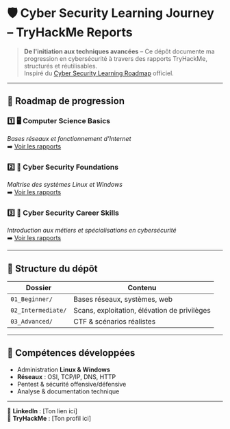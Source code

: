 # 🛡️ Cyber Security Learning Journey – TryHackMe Reports

> **De l'initiation aux techniques avancées** – Ce dépôt documente ma progression en cybersécurité à travers des rapports TryHackMe, structurés et réutilisables.  
> Inspiré du [Cyber Security Learning Roadmap](https://tryhackme.com/path) officiel.

---

## 📍 Roadmap de progression

### 1️⃣ 🖥️ **Computer Science Basics**  
*Bases réseaux et fonctionnement d’Internet*  
➡️ [Voir les rapports](01_Beginner/README.md)

### 2️⃣ 🔐 **Cyber Security Foundations**  
*Maîtrise des systèmes Linux et Windows*  
➡️ [Voir les rapports](01_Beginner/README.md)

### 3️⃣ 🎯 **Cyber Security Career Skills**  
*Introduction aux métiers et spécialisations en cybersécurité*  
➡️ [Voir les rapports](01_Beginner/README.md)

---

## 📂 Structure du dépôt
| Dossier | Contenu |
|---------|---------|
| `01_Beginner/` | Bases réseaux, systèmes, web |
| `02_Intermediate/` | Scans, exploitation, élévation de privilèges |
| `03_Advanced/` | CTF & scénarios réalistes |

---

## 🧰 Compétences développées
- Administration **Linux & Windows**
- **Réseaux** : OSI, TCP/IP, DNS, HTTP
- Pentest & sécurité offensive/défensive
- Analyse & documentation technique

---

💼 **LinkedIn** : [Ton lien ici]  
🔗 **TryHackMe** : [Ton profil ici]
